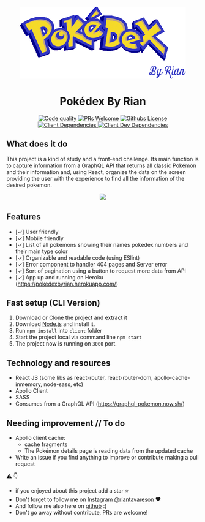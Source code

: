 <p align="center"><a href="https://github.com/RianTavares/pokedex" alt="Pokedex by Rian Logo"><img src="./imgs/logo-pokedex-by-rian.png"></a></p>

<p align="center"><h1 align="center">Pokédex By Rian</h1></p>

<div align="center">
  <a href="https://www.codefactor.io/repository/github/riantavares/pokedex">
    <img alt="Code quality" src="https://www.codefactor.io/repository/github/riantavares/pokedex/badge?s=1e4f37b4ed9946274badab56bd86f902bb9c186a">
  </a>
  <a href="https://egghead.io/courses/how-to-contribute-to-an-open-source-project-on-github">
    <img alt="PRs Welcome" src="https://img.shields.io/badge/PRs-welcome-brightgreen">
  </a>
   <a href="https://img.shields.io/github/license/RianTavares/pokedex?color=blue">
    <img alt="Githubs License" src="https://img.shields.io/github/license/RianTavares/pokedex?color=blue">
  </a>
</div>
<div align="center">
  <a href="https://img.shields.io/david/RianTavares/pokedex?label=client%20dependencies&path=client">
    <img alt="Client Dependencies" src="https://img.shields.io/david/RianTavares/pokedex?label=client%20dependencies&path=client">
  </a>
  <a href="https://img.shields.io/david/dev/RianTavares/pokedex?label=client%20devDependencies&path=client">
    <img alt="Client Dev Dependencies" src="https://img.shields.io/david/dev/RianTavares/pokedex?label=client%20devDependencies&path=client">
  </a>
</div>

## What does it do

This project is a kind of study and a front-end challenge. Its main function is to capture information from a GraphQL API that returns all classic Pokémon and their information and, using React, organize the data on the screen providing the user with the experience to find all the information of the desired pokemon.

<p align="center"><a href="https://github.com/RianTavares/pokedex" alt="exemplo de funcionamento"><img src="./imgs/exemplo.gif"></a></p>

## Features

- [✓] User friendly
- [✓] Mobile friendly
- [✓] List of all pokemons showing their names pokedex numbers and their main type color
- [✓] Organizable and readable code (using ESlint)
- [✓] Error component to handler 404 pages and Server error
- [✓] Sort of pagination using a button to request more data from API
- [✓] App up and running on Heroku (https://pokedexbyrian.herokuapp.com/)



## Fast setup (CLI Version)

1. Download or Clone the project and extract it
2. Download [Node.js](https://nodejs.org/it/) and install it.
3. Run `npm install` into `client` folder
4. Start the project local via command line `npm start`
5. The project now is running on `3000` port. 


## Technology and resources
- React JS (some libs as react-router, react-router-dom, apollo-cache-inmemory, node-sass, etc)
- Apollo Client 
- SASS
- Consumes from a GraphQL API (https://graphql-pokemon.now.sh/)



## Needing improvement  // To do
- Apollo client cache:
  - cache fragments
  - The Pokémon details page is reading data from the updated cache
- Write an issue if you find anything to improve or contribute making a pull request


:warning: :point_down:

- if you enjoyed about this project add a star :star: 
- Don't forget to follow me on Instagram [@riantavareson](https://www.instagram.com/riantavareson/) :heart:
- And follow me also here on [github](https://github.com/RianTavares) :)
- Don't go away without contribute, PRs are welcome!

